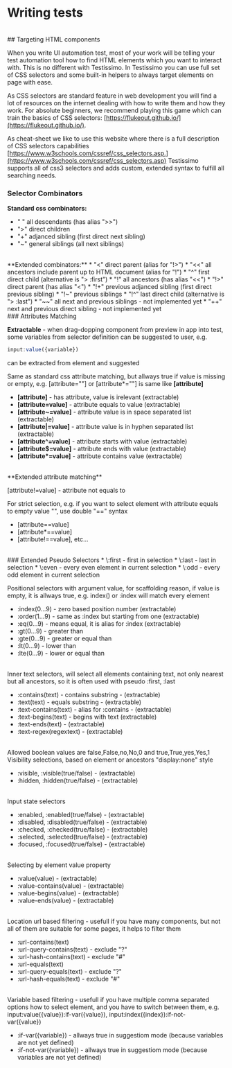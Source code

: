 # Writing tests
<br>
## Targeting HTML components

When you write UI automation test, most of your work will be telling your test automation tool how to find HTML elements which you want to interact with. This is no different with Testissimo. In Testissimo you can use full set of CSS selectors and some built-in helpers to always target elements on page with ease.

As CSS selectors are standard feature in web development you will find a lot of resources on the internet dealing with how to write them and how they work. For absolute beginners, we recommend playing this game which can train the basics of CSS selectors: [https://flukeout.github.io/](https://flukeout.github.io/). 

As cheat-sheet we like to use this website where there is a full description of CSS selectors capabilities 
[https://www.w3schools.com/cssref/css_selectors.asp.](https://www.w3schools.com/cssref/css_selectors.asp) 
Testissimo supports all of css3 selectors and adds custom, extended syntax to fulfill all searching needs.
<br>
### Selector Combinators 

**Standard css combinators:**
* " " all descendants (has alias ">>")  
* ">" direct children  
* "+" adjanced sibling (first direct next sibling)  
* "~" general siblings (all next siblings)  
<br>
**Extended combinators:**
* "<" direct parent (alias for "!>")  
* "<<" all ancestors include parent up to HTML document (alias for "!")  
* "^" first direct child (alternative is "> :first")  
* "!" all ancestors (has alias "<<")  
* "!>" direct parent (has alias "<")  
* "!+" previous adjanced sibling (first direct previous sibling)  
* "!~" previous siblings  
* "!^" last direct child (alternative is "> :last")  
* "~~" all next and previous siblings - not implemented yet  
* "++" next and previous direct sibling - not implemented yet  
<br>
### Attributes Matching 

**Extractable** - when drag-dopping component from preview in app into test, some variables from selector definition can be suggested to user, e.g. 
```javascript
input:value({variable}) 
``` 
can be extracted from element and suggested

Same as standard css attribute matching, but allways true if value is missing or empty, e.g. [attribute=""] or [attribute\*=""] is same like **[attribute]**     

* **[attribute]** - has attribute, value is irelevant (extractable)  
* **[attribute=value]** - attribute equals to value (extractable)  
* **[attribute~=value]** - attribute value is in space separated list (extractable)  
* **[attribute|=value]** - attribute value is in hyphen separated list (extractable)  
* **[attribute^=value]** - attribute starts with value (extractable)  
* **[attribute$=value]** - attribute ends with value (extractable)  
* **[attribute\*=value]** - attribute contains value (extractable)  
<br>
**Extended attribute matching**

[attribute!=value] - attribute not equals to

For strict selection, e.g. if you want to select element with attribute equals to empty value "", use double "==" syntax

* [attribute==value]
* [attribute\*==value]
* [attribute!==value], etc…  
<br>
### Extended Pseudo Selectors
 * \:first - first in selection  
 * \:last - last in selection  
 * \:even - every even element in current selection  
 * \:odd - every odd element in current selection  


Positional selectors with argument value, for scaffolding reason, if value is empty, it is allways true, e.g. index() or :index will match every element      

* \:index(0…9) - zero based position number (extractable)  
* \:order(1…9) - same as :index but starting from one (extractable)
* \:eq(0…9) - means equal, it is alias for :index (extractable)
* \:gt(0…9) - greater than
* \:gte(0…9) - greater or equal than
* \:lt(0…9) - lower than
* \:lte(0…9) - lower or equal than      
<br>
Inner text selectors, will select all elements containing text, not only nearest but all ancestors, so it is often used with pseudo :first, :last      

* \:contains(text) - contains substring - (extractable)
* \:text(text) - equals substring - (extractable)
* \:text-contains(text) - alias for :contains - (extractable)
* \:text-begins(text) - begins with text (extractable)
* \:text-ends(text) - (extractable)
* \:text-regex(regextext) - (extractable)      
<br>
Allowed boolean values are false,False,no,No,0 and true,True,yes,Yes,1      
Visibility selections, based on element or ancestors "display:none" style  

* \:visible, :visible(true/false) - (extractable)  
* \:hidden, :hidden(true/false) - (extractable)      
<br>
Input state selectors  

* \:enabled, :enabled(true/false) - (extractable)  
* \:disabled, :disabled(true/false) - (extractable)  
* \:checked, :checked(true/false) - (extractable)  
* \:selected, :selected(true/false) - (extractable)  
* \:focused, :focused(true/false) - (extractable)  
<br>
Selecting by element value property  

* \:value(value) - (extractable)  
* \:value-contains(value) - (extractable)  
* \:value-begins(value) - (extractable)  
* \:value-ends(value) - (extractable)  
<br>
Location url based filtering - usefull if you have many components, but not all of them are suitable for some pages, it helps to filter them    

* \:url-contains(text)  
* \:url-query-contains(text) - exclude "?"  
* \:url-hash-contains(text) - exclude "#"  
* \:url-equals(text)  
* \:url-query-equals(text) - exclude "?"  
* \:url-hash-equals(text) - exclude "#"  
<br>
Variable based filtering - usefull if you have multiple comma separated options how to select element, and you have to switch between them, e.g. input:value({value}):if-var({value}), input:index({index}):if-not-var({value})    

* \:if-var({variable}) - allways true in suggestiom mode (because variables are not yet defined)  
* \:if-not-var({variable}) - allways true in suggestiom mode (because variables are not yet defined)
